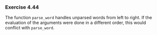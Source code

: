 ### Exercise 4.44
The function `parse_word` handles unparsed words from left to right. If the evaluation of the arguments were done in a different order, this would conflict with `parse_word`.
